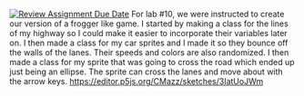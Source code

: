 [![Review Assignment Due Date](https://classroom.github.com/assets/deadline-readme-button-24ddc0f5d75046c5622901739e7c5dd533143b0c8e959d652212380cedb1ea36.svg)](https://classroom.github.com/a/frRNhkwx)
For lab #10, we were instructed to create our version of a frogger like game. I started by making a class for the lines of my highway so I could make it easier to incorporate their variables later on. I then made a class for my car sprites and I made it so they bounce off the walls of the lanes. Their speeds and colors are also randomized. I then made a class for my sprite that was going to cross the road which ended up just being an ellipse. The sprite can cross the lanes and move about with the arrow keys. https://editor.p5js.org/CMazz/sketches/3IatUoJWm

